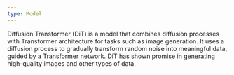 ```yaml
---
type: Model
---
```


Diffusion Transformer (DiT) is a model that combines diffusion processes with Transformer architecture for tasks such as image generation. It uses a diffusion process to gradually transform random noise into meaningful data, guided by a Transformer network. DiT has shown promise in generating high-quality images and other types of data.